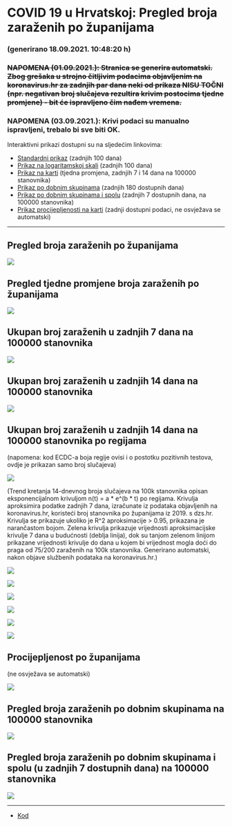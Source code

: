 # COVID 19 u Hrvatskoj: Pregled broja zaraženih po županijama

### (generirano 18.09.2021. 10:48:20 h)

### ~~NAPOMENA (01.09.2021.): Stranica se generira automatski. Zbog grešaka u strojno čitljivim podacima objavljenim na koronavirus.hr za zadnjih par dana neki od prikaza NISU TOČNI (npr. negativan broj slučajeva rezultira krivim postocima tjedne promjene) - bit će ispravljeno čim nađem vremena.~~

### NAPOMENA (03.09.2021.): Krivi podaci su manualno ispravljeni, trebalo bi sve biti OK.

Interaktivni prikazi dostupni su na sljedećim linkovima:

- [Standardni prikaz](html/index.html) (zadnjih 100 dana)
- [Prikaz na logaritamskoj skali](html/index_log.html) (zadnjih 100 dana)
- [Prikaz na karti](html/index_map.html) (tjedna promjena, zadnjih 7 i 14 dana na 100000 stanovnika)
- [Prikaz po dobnim skupinama](html/index_per_age.html) (zadnjih 180 dostupnih dana)
- [Prikaz po dobnim skupinama i spolu](html/index_pyramid.html) (zadnjih 7 dostupnih dana, na 100000 stanovnika)
- [Prikaz procijepljenosti na karti](html/index_vaccination.html) (zadnji dostupni podaci, ne osvježava se automatski)

-----

## Pregled broja zaraženih po županijama

![](img/2021_09_17_line_plots.png)

## Pregled tjedne promjene broja zaraženih po županijama

![](img/2021_09_17_map.png)

## Ukupan broj zaraženih u zadnjih 7 dana na 100000 stanovnika

![](img/2021_09_17_map_7_day_per_100k.png)

## Ukupan broj zaraženih u zadnjih 14 dana na 100000 stanovnika

![](img/2021_09_17_map_14_day_per_100k.png)

## Ukupan broj zaraženih u zadnjih 14 dana na 100000 stanovnika po regijama

(napomena: kod ECDC-a boja regije ovisi i o postotku pozitivnih testova, ovdje je prikazan samo broj slučajeva)

![](img/2021_09_17_map_14_day_per_100k_region.png)

(Trend kretanja 14-dnevnog broja slučajeva na 100k stanovnika opisan eksponencijalnom krivuljom n(t) = a * e^(b * t) po regijama. Krivulja aproksimira podatke zadnjih 7 dana, izračunate iz podataka objavljenih na koronavirus.hr, koristeći broj stanovnika po županijama iz 2019. s dzs.hr. Krivulja se prikazuje ukoliko je R^2 aproksimacije > 0.95, prikazana je narančastom bojom. Zelena krivulja prikazuje vrijednosti aproksimacijske krivulje 7 dana u budućnosti (deblja linija), dok su tanjom zelenom linijom prikazane vrijednosti krivulje do dana u kojem bi vrijednost mogla doći do praga od 75/200 zaraženih na 100k stanovnika. Generirano automatski, nakon objave službenih podataka na koronavirus.hr.)

![](img/2021_09_17_current_Jadranska_Hrvatska.png)

![](img/2021_09_17_current_Panonska_Hrvatska.png)

![](img/2021_09_17_current_Grad_Zagreb.png)

![](img/2021_09_17_current_Sjeverna_Hrvatska.png)

![](img/2021_09_17_current_Republika_Hrvatska.png)

![](img/2021_09_17_cases_hospitalisations_deaths_Republika_Hrvatska.png)

## Procijepljenost po županijama

(ne osvježava se automatski)

![](img/2021_09_17_vaccination.png)

## Pregled broja zaraženih po dobnim skupinama na 100000 stanovnika

![](img/2021_09_17_per_age_group.png)

## Pregled broja zaraženih po dobnim skupinama i spolu (u zadnjih 7 dostupnih dana) na 100000 stanovnika

![](img/2021_09_17_pyramid.png)

-----

- [Kod](https://github.com/ppalasek/covid_plots_croatia)

